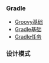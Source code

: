  ### Gradle
 - [Groovy基础](https://github.com/susiha/AndroidDecompose/blob/master/app/src/gradle/groovy%E5%9F%BA%E7%A1%80.md)
 - [Gradle基础](https://github.com/susiha/AndroidDecompose/blob/master/app/src/gradle/gradle%E5%9F%BA%E7%A1%80.md)
 - [Gradle任务](https://github.com/susiha/AndroidDecompose/blob/master/app/src/gradle/gradleTasks.md)
 
 ### 设计模式
